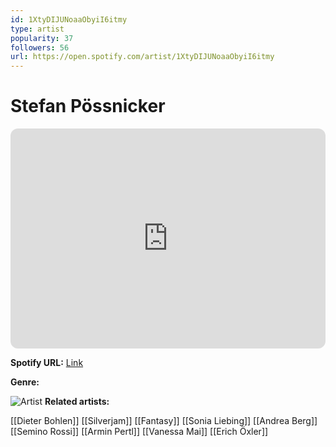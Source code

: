 ```yaml
---
id: 1XtyDIJUNoaaObyiI6itmy
type: artist
popularity: 37
followers: 56
url: https://open.spotify.com/artist/1XtyDIJUNoaaObyiI6itmy
---
```

# Stefan Pössnicker

<iframe style="border-radius:12px" src="https://open.spotify.com/embed/artist/1XtyDIJUNoaaObyiI6itmy" width="100%" height="352" frameBorder="0" allowfullscreen="" allow="autoplay; clipboard-write; encrypted-media; fullscreen; picture-in-picture" loading="lazy"></iframe>

**Spotify URL:** [Link](https://open.spotify.com/artist/1XtyDIJUNoaaObyiI6itmy)

**Genre:** 

![Artist]()
**Related artists:**

[[Dieter Bohlen]]
[[Silverjam]]
[[Fantasy]]
[[Sonia Liebing]]
[[Andrea Berg]]
[[Semino Rossi]]
[[Armin Pertl]]
[[Vanessa Mai]]
[[Erich Öxler]]
